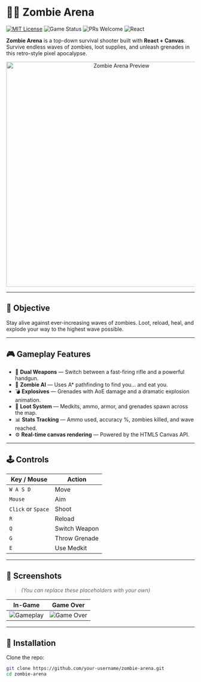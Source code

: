 # 🧟‍♂️ Zombie Arena

[![MIT License](https://img.shields.io/badge/license-MIT-blue.svg)](LICENSE)
![Game Status](https://img.shields.io/badge/status-playable-green)
![PRs Welcome](https://img.shields.io/badge/PRs-welcome-brightgreen.svg)
![React](https://img.shields.io/badge/built%20with-React-blue)

**Zombie Arena** is a top-down survival shooter built with **React + Canvas**. Survive endless waves of zombies, loot supplies, and unleash grenades in this retro-style pixel apocalypse.

<p align="center">
  <img src="preview.gif" alt="Zombie Arena Preview" width="600"/>
</p>

---

## 🎯 Objective

Stay alive against ever-increasing waves of zombies. Loot, reload, heal, and explode your way to the highest wave possible.

---

## 🎮 Gameplay Features

- 🔫 **Dual Weapons** — Switch between a fast-firing rifle and a powerful handgun.
- 🧟 **Zombie AI** — Uses A* pathfinding to find you... and eat you.
- 💣 **Explosives** — Grenades with AoE damage and a dramatic explosion animation.
- 💊 **Loot System** — Medkits, ammo, armor, and grenades spawn across the map.
- 📊 **Stats Tracking** — Ammo used, accuracy %, zombies killed, and wave reached.
- ⚙️ **Real-time canvas rendering** — Powered by the HTML5 Canvas API.

---

## 🕹️ Controls

| Key / Mouse      | Action                  |
|------------------|-------------------------|
| `W A S D`        | Move                    |
| `Mouse`          | Aim                     |
| `Click` or `Space` | Shoot                |
| `R`              | Reload                  |
| `Q`              | Switch Weapon           |
| `G`              | Throw Grenade           |
| `E`              | Use Medkit              |

---

## 📸 Screenshots

> *(You can replace these placeholders with your own)*

| In-Game | Game Over |
|--------|-----------|
| ![Gameplay](https://via.placeholder.com/400x250?text=Gameplay+Screenshot) | ![Game Over](https://via.placeholder.com/400x250?text=Game+Over+Screen) |

---

## 🔧 Installation

Clone the repo:

```bash
git clone https://github.com/your-username/zombie-arena.git
cd zombie-arena


